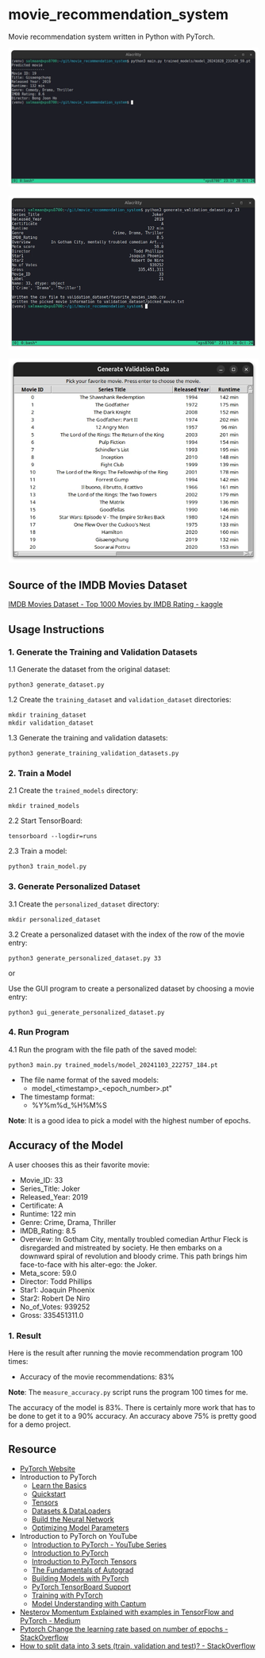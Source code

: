 # movie_recommendation_system
Movie recommendation system written in Python with PyTorch.

![Movie Recommendation System](./screenshots/movie_recommendation_system.webp)

![Generate Validation Data](./screenshots/generate_validation_dataset.webp)

![GUI Generate Validation Data](./screenshots/gui_generate_validation_dataset.webp)

## Source of the IMDB Movies Dataset
[IMDB Movies Dataset - Top 1000 Movies by IMDB Rating - kaggle](https://www.kaggle.com/datasets/harshitshankhdhar/imdb-dataset-of-top-1000-movies-and-tv-shows)

## Usage Instructions

### 1. Generate the Training and Validation Datasets
1.1 Generate the dataset from the original dataset:
```
python3 generate_dataset.py
```

1.2 Create the `training_dataset` and `validation_dataset` directories:
```
mkdir training_dataset
mkdir validation_dataset
```

1.3 Generate the training and validation datasets:
```
python3 generate_training_validation_datasets.py
```

### 2. Train a Model
2.1 Create the `trained_models` directory:
```
mkdir trained_models
```

2.2 Start TensorBoard:
```
tensorboard --logdir=runs
```

2.3 Train a model:
```
python3 train_model.py
```
### 3. Generate Personalized Dataset
3.1 Create the `personalized_dataset` directory:
```
mkdir personalized_dataset
```

3.2 Create a personalized dataset with the index of the row of the movie entry:
```
python3 generate_personalized_dataset.py 33
```

or

Use the GUI program to create a personalized dataset by choosing a movie entry:
```
python3 gui_generate_personalized_dataset.py
```

### 4. Run Program
4.1 Run the program with the file path of the saved model:
```
python3 main.py trained_models/model_20241103_222757_184.pt
```

- The file name format of the saved models:
  - model_\<timestamp\>_\<epoch_number\>.pt"
- The timestamp format:
  - %Y%m%d_%H%M%S

**Note**: It is a good idea to pick a model with the highest number of epochs.

## Accuracy of the Model

A user chooses this as their favorite movie:
- Movie_ID: 33
- Series_Title: Joker
- Released_Year: 2019
- Certificate: A
- Runtime: 122 min
- Genre: Crime, Drama, Thriller
- IMDB_Rating: 8.5
- Overview: In Gotham City, mentally troubled comedian Arthur Fleck is
disregarded and mistreated by society. He then embarks on a downward
spiral of revolution and bloody crime. This path brings him face-to-face
with his alter-ego: the Joker.
- Meta_score: 59.0
- Director: Todd Phillips
- Star1: Joaquin Phoenix
- Star2: Robert De Niro
- No_of_Votes: 939252
- Gross: 335451311.0

### 1. Result
Here is the result after running the movie recommendation program 100 times:
- Accuracy of the movie recommendations: 83%

**Note**: The `measure_accuracy.py` script runs the program 100 times for me.

The accuracy of the model is 83%. There is certainly more work that has to be
done to get it to a 90% accuracy. An accuracy above 75% is pretty good for a
demo project.

## Resource
- [PyTorch Website](https://pytorch.org)
- Introduction to PyTorch
  - [Learn the Basics](https://pytorch.org/tutorials/beginner/basics/intro.html)
  - [Quickstart](https://pytorch.org/tutorials/beginner/basics/quickstart_tutorial.html)
  - [Tensors](https://pytorch.org/tutorials/beginner/basics/tensorqs_tutorial.html)
  - [Datasets & DataLoaders](https://pytorch.org/tutorials/beginner/basics/data_tutorial.html)
  - [Build the Neural Network](https://pytorch.org/tutorials/beginner/basics/buildmodel_tutorial.html)
  - [Optimizing Model Parameters](https://pytorch.org/tutorials/beginner/basics/optimization_tutorial.html)
- Introduction to PyTorch on YouTube
  - [Introduction to PyTorch - YouTube Series](https://pytorch.org/tutorials/beginner/introyt.html)
  - [Introduction to PyTorch](https://pytorch.org/tutorials/beginner/introyt/introyt1_tutorial.html)
  - [Introduction to PyTorch Tensors](https://pytorch.org/tutorials/beginner/introyt/tensors_deeper_tutorial.html)
  - [The Fundamentals of Autograd](https://pytorch.org/tutorials/beginner/introyt/autogradyt_tutorial.html)
  - [Building Models with PyTorch](https://pytorch.org/tutorials/beginner/introyt/modelsyt_tutorial.html)
  - [PyTorch TensorBoard Support](https://pytorch.org/tutorials/beginner/introyt/tensorboardyt_tutorial.html)
  - [Training with PyTorch](https://pytorch.org/tutorials/beginner/introyt/trainingyt.html)
  - [Model Understanding with Captum](https://pytorch.org/tutorials/beginner/introyt/captumyt.html)
- [Nesterov Momentum Explained with examples in TensorFlow and PyTorch - Medium](https://medium.com/@giorgio.martinez1926/nesterov-momentum-explained-with-examples-in-tensorflow-and-pytorch-4673dbf21998)
- [Pytorch Change the learning rate based on number of epochs - StackOverflow](https://stackoverflow.com/questions/60050586/pytorch-change-the-learning-rate-based-on-number-of-epochs)
- [How to split data into 3 sets (train, validation and test)? - StackOverflow](https://stackoverflow.com/questions/38250710/how-to-split-data-into-3-sets-train-validation-and-test)
